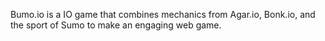 Bumo.io is a IO game that combines mechanics from Agar.io, Bonk.io, and the sport of Sumo to make an engaging web game. 
